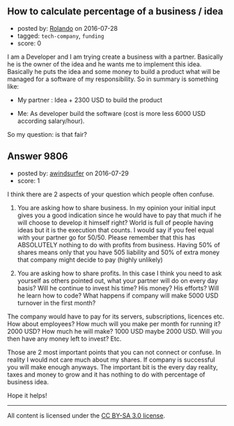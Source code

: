 ## How to calculate percentage of a business / idea

- posted by: [Rolando](https://stackexchange.com/users/268579/rolando) on 2016-07-28
- tagged: `tech-company`, `funding`
- score: 0

<p>I am a Developer and I am trying create a business with a partner. Basically he is the owner of the idea and he wants me to implement this idea. 
Basically he puts the idea and some money to build a product what will be managed for a software of my responsibility.  So in summary is something like:</p>

<ul>
<li><p>My partner : Idea + 2300 USD to build the product</p></li>
<li><p>Me: As developer build the software (cost is more less 6000 USD according salary/hour).</p></li>
</ul>

<p>So my question: is that fair?</p>



## Answer 9806

- posted by: [awindsurfer](https://stackexchange.com/users/6960198/awindsurfer) on 2016-07-29
- score: 1

<p>I think there are 2 aspects of your question which people often confuse.</p>

<ol>
<li><p>You are asking how to share business. In my opinion your initial input gives you a good indication since he would have to pay that much if he will choose to develop it himself right? World is full of people having ideas but it is the execution that counts. I would say if you feel equal with your partner go for 50/50. Please remember that this has ABSOLUTELY nothing to do with profits from business. Having 50% of shares means only that you have 505 liability and 50% of extra money that company might decide to pay (highly unlikely)</p></li>
<li><p>You are asking how to share profits. In this case I think you need to ask yourself as others pointed out, what your partner will do on every day basis? Will he continue to invest his time? His money? His efforts? Will he learn how to code? What happens if company will make 5000 USD turnover in the first month?</p></li>
</ol>

<p>The company would have to pay for its servers, subscriptions, licences etc. How about employees? How much will you make per month for running it? 2000 USD? How much he will make? 1000 USD maybe 2000 USD. Will you then have any money left to invest? Etc.</p>

<p>Those are 2 most important points that you can not connect or confuse. In reality I would not care much about my shares. If company is successful you will make enough anyways. The important bit is the every day reality, taxes and money to grow and it has nothing to do with percentage of business idea.</p>

<p>Hope it helps!</p>




---

All content is licensed under the [CC BY-SA 3.0 license](https://creativecommons.org/licenses/by-sa/3.0/).

